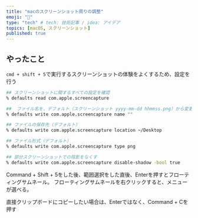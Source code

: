 ```yaml
---
title: "macのスクリーンショット周りの調整"
emoji: "🙌"
type: "tech" # tech: 技術記事 / idea: アイデア
topics: [macOS, スクリーンショット]
published: true
---
```


## やったこと

`cmd + shift + 5`で実行するスクリーンショットの体験をよくするため、設定を行う

```sh
## スクリーンショットに関するすべての設定を確認
% defaults read com.apple.screencapture

##  ファイル名を、デフォルト（スクリーンショット yyyy-mm-dd hhmmss.png）から変更
% defaults write com.apple.screencapture name ""

## ファイルの保存先（デフォルト）
% defaults write com.apple.screencapture location ~/Desktop

## ファイル形式（デフォルト）
% defaults write com.apple.screencapture type png

## 部分スクリーンショットでの陰影をなくす
% defaults write com.apple.screencapture disable-shadow -bool true
```

Command + Shift + 5をした後、範囲選択をした直後、Enterを押すとフローティングサムネール。
フローティングサムネールを右クリックすると、メニューが選べる。

直接クリップボードにコピーしたい場合は、Enterではなく、Command + Cを押す

